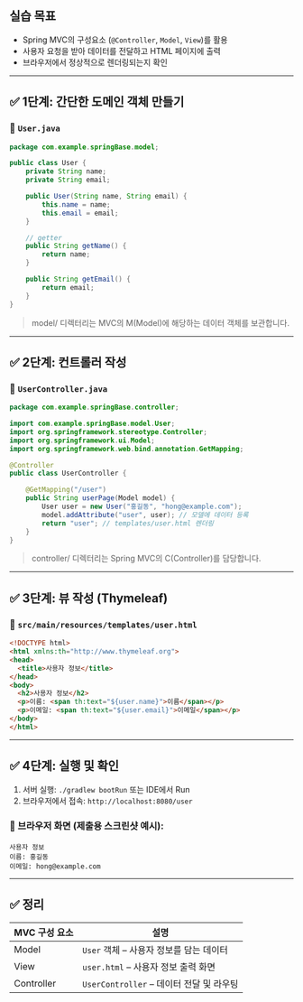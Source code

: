 ## 실습 목표

- Spring MVC의 구성요소 (`@Controller`, `Model`, `View`)를 활용
- 사용자 요청을 받아 데이터를 전달하고 HTML 페이지에 출력
- 브라우저에서 정상적으로 렌더링되는지 확인

---

## ✅ 1단계: 간단한 도메인 객체 만들기

### 📄 `User.java`

```java
package com.example.springBase.model;

public class User {
    private String name;
    private String email;

    public User(String name, String email) {
        this.name = name;
        this.email = email;
    }

    // getter
    public String getName() {
        return name;
    }

    public String getEmail() {
        return email;
    }
}

```

> model/ 디렉터리는 MVC의 M(Model)에 해당하는 데이터 객체를 보관합니다.
>

---

## ✅ 2단계: 컨트롤러 작성

### 📄 `UserController.java`

```java
package com.example.springBase.controller;

import com.example.springBase.model.User;
import org.springframework.stereotype.Controller;
import org.springframework.ui.Model;
import org.springframework.web.bind.annotation.GetMapping;

@Controller
public class UserController {

    @GetMapping("/user")
    public String userPage(Model model) {
        User user = new User("홍길동", "hong@example.com");
        model.addAttribute("user", user); // 모델에 데이터 등록
        return "user"; // templates/user.html 렌더링
    }
}

```

> controller/ 디렉터리는 Spring MVC의 C(Controller)를 담당합니다.
>

---

## ✅ 3단계: 뷰 작성 (Thymeleaf)

### 📄 `src/main/resources/templates/user.html`

```html
<!DOCTYPE html>
<html xmlns:th="http://www.thymeleaf.org">
<head>
  <title>사용자 정보</title>
</head>
<body>
  <h2>사용자 정보</h2>
  <p>이름: <span th:text="${user.name}">이름</span></p>
  <p>이메일: <span th:text="${user.email}">이메일</span></p>
</body>
</html>
```

---

## ✅ 4단계: 실행 및 확인

1. 서버 실행: `./gradlew bootRun` 또는 IDE에서 Run
2. 브라우저에서 접속: `http://localhost:8080/user`

### 📸 브라우저 화면 (제출용 스크린샷 예시):

```
사용자 정보
이름: 홍길동
이메일: hong@example.com
```

---

## ✅ 정리

| MVC 구성 요소 | 설명 |
| --- | --- |
| Model | `User` 객체 – 사용자 정보를 담는 데이터 |
| View | `user.html` – 사용자 정보 출력 화면 |
| Controller | `UserController` – 데이터 전달 및 라우팅 |